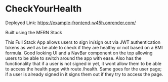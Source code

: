 # CheckYourHealth

Deployed Link: https://example-frontend-w45h.onrender.com/

Built using the MERN Stack

This Full Stack App allows users to sign in/sign out via JWT authentication tokens as well as be able to check if they are healthy or not based on a BMI formula. Good looking UI and a NavBar component on the top allowing users to be able to switch around the app with ease. Also has the functionality that if a user is not signed in yet, it wont allow them to be able to access the health page with route /health. Same goes for the user page; if a user is already signed in it signs them out if they try to access the page.
